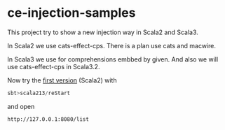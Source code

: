 # ce-injection-samples
This project try to show a new injection way in Scala2 and Scala3.

In Scala2 we use cats-effect-cps. There is a plan use cats and macwire.

In Scala3 we use for comprehensions embbed by given. And also we will use cats-effect-cps in Scala3.2.

Now try the [first version](./modules/scala213) (Scala2) with
```scala
sbt>scala213/reStart
```
and open
```
http://127.0.0.1:8080/list
```
